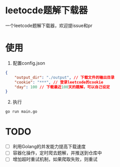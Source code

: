 # leetocde题解下载器
一个leetcode题解下载器，欢迎提issue和pr
# 使用
1. 配置config.json
```json
{
    "output_dir": "./output", // 下载文件的输出目录
    "cookie": "***", // 登录leetcode的cookie
    "day": 100 // 下载最近100天的题解，可以自己设定
}
```
2. 执行
```shell
go run main.go
```

# TODO
- [ ] 利用Golang的并发能力提高下载速度
- [ ] 容器化操作，定时爬去题解，并推送到仓库中
- [ ] 增加超时重试机制，如果爬取失败，则重试